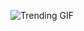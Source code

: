 
<!-- GIF_SECTION -->
![Trending GIF](https://media0.giphy.com/media/v1.Y2lkPThiYjIxNzcyZzZlMnBodjdza3J3cG02YzhnZWY1eGFhNmRnMWpvMmtwYXc2eTlnMiZlcD12MV9naWZzX3NlYXJjaCZjdD1n/3oKIPeLAaOhrv8JJ7y/giphy.gif)
<!-- END_GIF_SECTION -->
